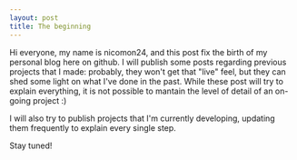 ```yaml
---
layout: post
title: The beginning
---
```


Hi everyone, 
my name is nicomon24, and this post fix the birth of my personal blog here on github. 
I will publish some posts regarding previous projects that I made: probably, they won't get that "live" feel, but they can shed some light on what I've done in the past. While these post will try to explain everything, it is not possible to mantain the level of detail of an on-going project :)

I will also try to publish projects that I'm currently developing, updating them frequently to explain every single step.

Stay tuned!

